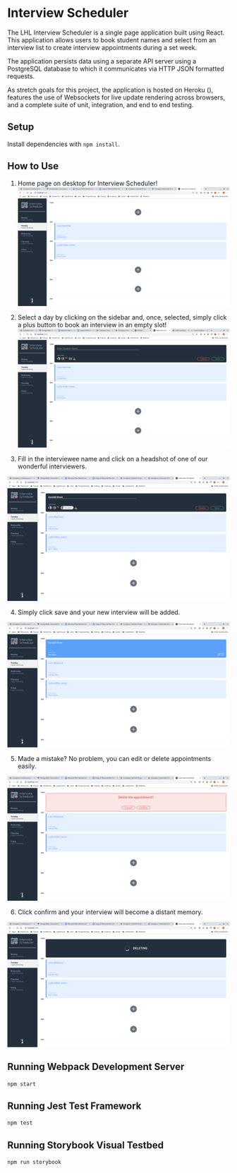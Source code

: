 # Interview Scheduler

The LHL Interview Scheduler is a single page application built using React. This application allows users to book student names and select from an interview list to create interview appointments during a set week.

The application persists data using a separate API server using a PostgreSQL database to which it communicates via HTTP JSON formatted requests.

As stretch goals for this project, the application is hosted on Heroku (), features the use of  Websockets for live update rendering across browsers, and a complete suite of unit, integration, and end to end testing.

## Setup

Install dependencies with `npm install`.

## How to Use
1. Home page on desktop for Interview Scheduler!
!["Home page on desktop for Interview Scheduler!"](public/docs/home-page.png)

2. Select a day by clicking on the sidebar and, once, selected, simply click a plus button to book an interview in an empty slot! 
!["Select a day by clicking on the sidebar and, once, selected, simply click a plus button to book an interview in an empty slot!"](public/docs/empty-create-interview.png)

3. Fill in the interviewee name and click on a headshot of one of our wonderful interviewers.

!["Fill in the interviewee name and click on a headshot of one of our wonderful interviewers."](public/docs/create-an-interview.png)

4. Simply click save and your new interview will be added.

!["Simply click save and your new interview will be added."](public/docs/saved-appointment.png)

5. Made a mistake? No problem, you can edit or delete appointments easily. 

!["Made a mistake? No problem, you can edit or delete appointments easily. "](public/docs/delete-confirmation.png)

6. Click confirm and your interview will become a distant memory. 

!["Click confirm and your interview will become a distant memory. "](public/docs/deleting-status.png)

## Running Webpack Development Server

```sh
npm start
```

## Running Jest Test Framework

```sh
npm test
```

## Running Storybook Visual Testbed

```sh
npm run storybook
```
